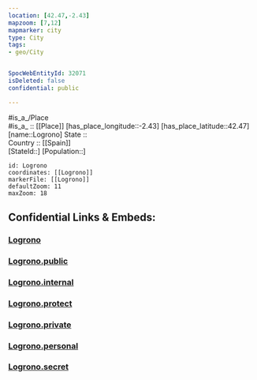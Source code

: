 ```yaml
---
location: [42.47,-2.43] 
mapzoom: [7,12] 
mapmarker: city 
type: City
tags:
- geo/City


SpocWebEntityId: 32071
isDeleted: false
confidential: public

---
```

#is_a_/Place  
#is_a_ :: [[Place]] 
[has_place_longitude::-2.43] 
[has_place_latitude::42.47] 
[name::Logrono] 
State ::  
Country :: [[Spain]]  
[StateId::] 
[Population::] 



```leaflet
id: Logrono
coordinates: [[Logrono]] 
markerFile: [[Logrono]] 
defaultZoom: 11 
maxZoom: 18
```


## Confidential Links & Embeds: 

### [Logrono](/_Standards/Earth/Continent/Europe/Europe~South/Spain/Provinces~Spain/La_Rioja/City/Logrono.md) 

### [Logrono.public](/_public/Earth/Continent/Europe/Europe~South/Spain/Provinces~Spain/La_Rioja/City/Logrono.public.md) 

### [Logrono.internal](/_internal/Earth/Continent/Europe/Europe~South/Spain/Provinces~Spain/La_Rioja/City/Logrono.internal.md) 

### [Logrono.protect](/_protect/Earth/Continent/Europe/Europe~South/Spain/Provinces~Spain/La_Rioja/City/Logrono.protect.md) 

### [Logrono.private](/_private/Earth/Continent/Europe/Europe~South/Spain/Provinces~Spain/La_Rioja/City/Logrono.private.md) 

### [Logrono.personal](/_personal/Earth/Continent/Europe/Europe~South/Spain/Provinces~Spain/La_Rioja/City/Logrono.personal.md) 

### [Logrono.secret](/_secret/Earth/Continent/Europe/Europe~South/Spain/Provinces~Spain/La_Rioja/City/Logrono.secret.md)

